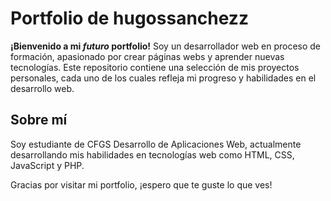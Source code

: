 # Portfolio de hugossanchezz

**¡Bienvenido a mi *futuro* portfolio!** Soy un desarrollador web en proceso de formación, apasionado por crear páginas webs y aprender nuevas tecnologías. Este repositorio contiene una selección de mis proyectos personales, cada uno de los cuales refleja mi progreso y habilidades en el desarrollo web.

## Sobre mí

Soy estudiante de CFGS Desarrollo de Aplicaciones Web, actualmente desarrollando mis habilidades en tecnologías web como HTML, CSS, JavaScript y PHP. 


Gracias por visitar mi portfolio, ¡espero que te guste lo que ves!
